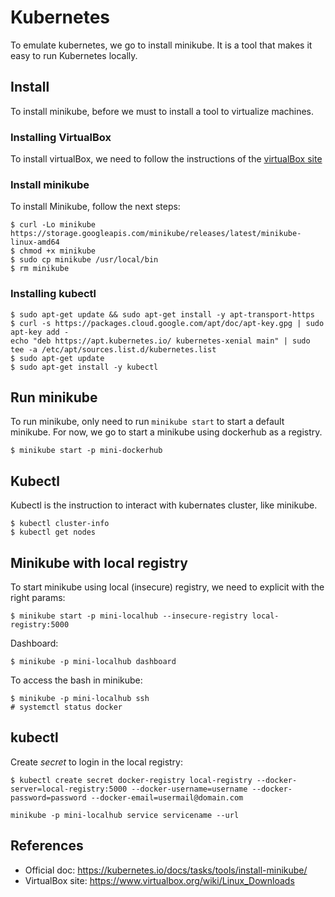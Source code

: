 # Kubernetes

To emulate kubernetes, we go to install minikube. It is a tool that makes it easy to run Kubernetes locally.

## Install

To install minikube, before we must to install a tool to virtualize machines.

### Installing VirtualBox

To install virtualBox, we need to follow the instructions of the [virtualBox site](https://www.virtualbox.org/wiki/Linux_Downloads)

### Install minikube

To install Minikube, follow the next steps:
```
$ curl -Lo minikube https://storage.googleapis.com/minikube/releases/latest/minikube-linux-amd64
$ chmod +x minikube
$ sudo cp minikube /usr/local/bin 
$ rm minikube
```

### Installing kubectl

```
$ sudo apt-get update && sudo apt-get install -y apt-transport-https
$ curl -s https://packages.cloud.google.com/apt/doc/apt-key.gpg | sudo apt-key add -
echo "deb https://apt.kubernetes.io/ kubernetes-xenial main" | sudo tee -a /etc/apt/sources.list.d/kubernetes.list
$ sudo apt-get update
$ sudo apt-get install -y kubectl
```

## Run minikube

To run minikube, only need to run `minikube start` to start a default minikube. For now, we go to start a minikube using dockerhub as a registry.

```
$ minikube start -p mini-dockerhub
```

## Kubectl
Kubectl is the instruction to interact with kubernates cluster, like minikube.

```
$ kubectl cluster-info
$ kubectl get nodes
``` 

## Minikube with local registry
To start minikube using local (insecure) registry, we need to explicit with the right params: 
```
$ minikube start -p mini-localhub --insecure-registry local-registry:5000
```

Dashboard:
```
$ minikube -p mini-localhub dashboard
```

To access the bash in minikube:
```
$ minikube -p mini-localhub ssh
# systemctl status docker
```

## kubectl ##

Create _secret_ to login in the local registry:
```
$ kubectl create secret docker-registry local-registry --docker-server=local-registry:5000 --docker-username=username --docker-password=password --docker-email=usermail@domain.com
```

```
minikube -p mini-localhub service servicename --url
```

## References
- Official doc: https://kubernetes.io/docs/tasks/tools/install-minikube/
- VirtualBox site: https://www.virtualbox.org/wiki/Linux_Downloads
